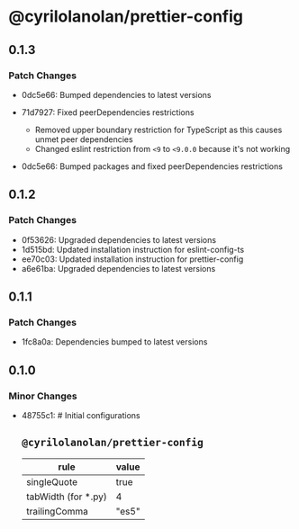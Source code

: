 # @cyrilolanolan/prettier-config

## 0.1.3

### Patch Changes

- 0dc5e66: Bumped dependencies to latest versions
- 71d7927: Fixed peerDependencies restrictions

  - Removed upper boundary restriction for TypeScript as this causes unmet peer dependencies
  - Changed eslint restriction from `<9` to `<9.0.0` because it's not working

- 0dc5e66: Bumped packages and fixed peerDependencies restrictions

## 0.1.2

### Patch Changes

- 0f53626: Upgraded dependencies to latest versions
- 1d515bd: Updated installation instruction for eslint-config-ts
- ee70c03: Updated installation instruction for prettier-config
- a6e61ba: Upgraded dependencies to latest versions

## 0.1.1

### Patch Changes

- 1fc8a0a: Dependencies bumped to latest versions

## 0.1.0

### Minor Changes

- 48755c1: # Initial configurations

  ## `@cyrilolanolan/prettier-config`

  | rule                 | value |
  | -------------------- | ----- |
  | singleQuote          | true  |
  | tabWidth (for \*.py) | 4     |
  | trailingComma        | "es5" |
